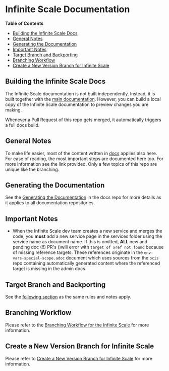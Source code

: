 # Infinite Scale Documentation

**Table of Contents**

* [Building the Infinite Scale Docs](#building-the-infinite-scale-docs)
* [General Notes](#general-notes)
* [Generating the Documentation](#generating-the-documentation)
* [Important Notes](#important-notes)
* [Target Branch and Backporting](#target-branch-and-backporting)
* [Branching Workflow](#branching-workflow)
* [Create a New Version Branch for Infinite Scale](#create-a-new-version-branch-for-infinite-scale)

## Building the Infinite Scale Docs

The Infinite Scale documentation is not built independently. Instead, it is built together with the [main documentation](https://github.com/owncloud/docs/). However, you can build a local copy of the Infinite Scale documentation to preview changes you are making.

Whenever a Pull Request of this repo gets merged, it automatically triggers a full docs build.

## General Notes

To make life easier, most of the content written in [docs](https://github.com/owncloud/docs#readme) applies also here. For ease of reading, the most important steps are documented here too. For more information see the link provided. Only a few topics of this repo are unique like the branching.

## Generating the Documentation

See the [Generating the Documentation](https://github.com/owncloud/docs#generating-the-documentation) in the docs repo for more details as it applies to all documentation repositories.

## Important Notes

* When the Infinite Scale dev team creates a new service and merges the code, you **must** add a new service page in the services folder using the service name as document name. If this is omitted, **ALL** new and pending doc (!!) PR's ()will error with `target of xref not found` because of missing reference targets. These references originate in the `env-vars-special-scope.adoc` document which uses sources from the `ocis` repo containing automatically generated content where the referenced target is missing in the admin docs.

## Target Branch and Backporting

See the [following section](https://github.com/owncloud/docs#target-branch-and-backporting) as the same rules and notes apply.

## Branching Workflow

Please refer to the [Branching Workflow for the Infinite Scale](./docs/the-branching-workflow.md) for more information.

## Create a New Version Branch for Infinite Scale

Please refer to [Create a New Version Branch for Infinite Scale](./docs/new-version-branch.md) for more information.
